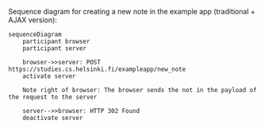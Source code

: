 Sequence diagram for creating a new note in the example app (traditional + AJAX version):

```mermaid
sequenceDiagram
    participant browser
    participant server
    
    browser->>server: POST https://studies.cs.helsinki.fi/exampleapp/new_note
    activate server

    Note right of browser: The browser sends the not in the payload of the request to the server

    server-->>browser: HTTP 302 Found
    deactivate server
```